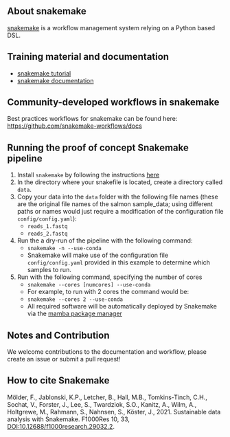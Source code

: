## About snakemake
[snakemake](https://snakemake.github.io) is a workflow management system relying on a Python based DSL.

## Training material and documentation
- [snakemake tutorial](https://snakemake.readthedocs.io/en/stable/tutorial/tutorial.html)
- [snakemake documentation](https://snakemake.readthedocs.io)

## Community-developed workflows in snakemake
Best practices workflows for snakemake can be found here: https://github.com/snakemake-workflows/docs

## Running the proof of concept Snakemake pipeline

1. Install `snakemake` by following the instructions [here](https://snakemake.readthedocs.io/en/stable/getting_started/installation.html)
2. In the directory where your snakefile is located, create a directory called `data`.
3. Copy your data into the `data` folder with the following file names (these are the original file names of the salmon sample_data; using different paths or names would just require a modification of the configuration file `config/config.yaml`):
   - `reads_1.fastq`
   - `reads_2.fastq`
4. Run the a dry-run of the pipeline with the following command:
   - `snakemake -n --use-conda`
   - Snakemake will make use of the configuration file `config/config.yaml` provided in this example to determine which samples to run.
5. Run with the following command, specifying the number of cores
    - `snakemake --cores [numcores] --use-conda`
    - For example, to run with 2 cores the command would be:
    - `snakemake --cores 2 --use-conda`
    - All required software will be automatically deployed by Snakemake via the [mamba package manager](https://github.com/mamba-org/mamba)

## Notes and Contribution
We welcome contributions to the documentation and workflow, please create an issue or submit a pull request!

## How to cite Snakemake
Mölder, F., Jablonski, K.P., Letcher, B., Hall, M.B., Tomkins-Tinch, C.H., Sochat, V., Forster, J., Lee, S., Twardziok, S.O., Kanitz, A., Wilm, A., Holtgrewe, M., Rahmann, S., Nahnsen, S., Köster, J., 2021. Sustainable data analysis with Snakemake. F1000Res 10, 33, [DOI:10.12688/f1000research.29032.2](https://doi.org/10.12688/f1000research.29032.2).
